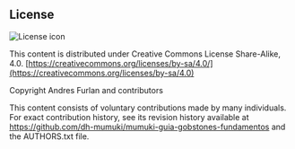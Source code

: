 ## License
![License icon](https://licensebuttons.net/l/by-sa/3.0/88x31.png)

This content is distributed under Creative Commons License Share-Alike, 4.0. [https://creativecommons.org/licenses/by-sa/4.0/](https://creativecommons.org/licenses/by-sa/4.0)

Copyright Andres Furlan and contributors

This content consists of voluntary contributions made by many
individuals. For exact contribution history, see its revision history
available at https://github.com/dh-mumuki/mumuki-guia-gobstones-fundamentos and the AUTHORS.txt file.

